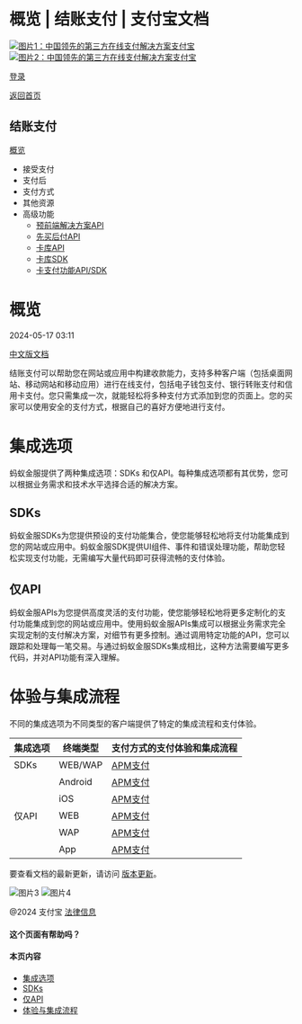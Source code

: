 概览 | 结账支付 | 支付宝文档
======================

[![图片1：中国领先的第三方在线支付解决方案支付宝](https://ac.alipay.com/storage/2024/3/26/d66c43c0-440d-4c97-9976-f2028a2c8c5e.svg)![图片2：中国领先的第三方在线支付解决方案支付宝](https://ac.alipay.com/storage/2024/3/26/a48bd336-aea0-4f16-bf83-616eacbb4434.svg)](/docs/)

[登录](https://global.alipay.com/ilogin/account_login.htm?goto=https%3A%2F%2Fglobal.alipay.com%2Fdocs%2Fac%2Fcashierpay%2Foverview)

[返回首页](../../)

结账支付
--------

[概览](/docs/ac/cashierpay/overview)

-   接受支付
-   支付后
-   支付方式
-   其他资源
-   高级功能
    -   [预前端解决方案API](/docs/ac/cashierpay/prefront)
    -   [先买后付API](/docs/ac/cashierpay/bnpl)
    -   [卡库API](/docs/ac/cashierpay/cv)
    -   [卡库SDK](/docs/ac/cashierpay/cvsdk)
    -   [卡支付功能API/SDK](/docs/ac/cashierpay/mf?pageVersion=7)

概览
====

2024-05-17 03:11

[中文版文档](https://global.alipay.com/docs/ac/cashier_payment_cn/introduction)

结账支付可以帮助您在网站或应用中构建收款能力，支持多种客户端（包括桌面网站、移动网站和移动应用）进行在线支付，包括电子钱包支付、银行转账支付和信用卡支付。您只需集成一次，就能轻松将多种支付方式添加到您的页面上。您的买家可以使用安全的支付方式，根据自己的喜好方便地进行支付。

集成选项
==========

蚂蚁金服提供了两种集成选项：SDKs 和仅API。每种集成选项都有其优势，您可以根据业务需求和技术水平选择合适的解决方案。

SDKs
----

蚂蚁金服SDKs为您提供预设的支付功能集合，使您能够轻松地将支付功能集成到您的网站或应用中。蚂蚁金服SDK提供UI组件、事件和错误处理功能，帮助您轻松实现支付功能，无需编写大量代码即可获得流畅的支付体验。

仅API
-----

蚂蚁金服APIs为您提供高度灵活的支付功能，使您能够轻松地将更多定制化的支付功能集成到您的网站或应用中。使用蚂蚁金服APIs集成可以根据业务需求完全实现定制的支付解决方案，对细节有更多控制。通过调用特定功能的API，您可以跟踪和处理每一笔交易。与通过蚂蚁金服SDKs集成相比，这种方法需要编写更多代码，并对API功能有深入理解。

体验与集成流程
==================

不同的集成选项为不同类型的客户端提供了特定的集成流程和支付体验。

| 集成选项 | 终端类型 | 支付方式的支付体验和集成流程 |
| --- | --- | --- |
| SDKs | WEB/WAP | [APM支付](https://global.alipay.com/docs/ac/cashierpay/apm_ww) | [信用卡支付](https://global.alipay.com/docs/ac/cashierpay/wwcard) |
|  | Android | [APM支付](https://global.alipay.com/docs/ac/cashierpay/apm_android) | [信用卡支付](https://global.alipay.com/docs/ac/cashierpay/adcard) |
|  | iOS | [APM支付](https://global.alipay.com/docs/ac/cashierpay/apm_ios) | [信用卡支付](https://global.alipay.com/docs/ac/cashierpay/ioscard) |
| 仅API | WEB | [APM支付](https://global.alipay.com/docs/ac/cashierpay/apm_api) | [信用卡支付（托管模式）](https://global.alipay.com/docs/ac/cashierpay/cardcollant) <br> [信用卡支付（服务器到服务器模式）](https://global.alipay.com/docs/ac/cashierpay/cardinfocallmerchant) |
|  | WAP | [APM支付](https://global.alipay.com/docs/ac/cashierpay/apm_api) | [信用卡支付（托管模式）](https://global.alipay.com/docs/ac/cashierpay/cardcollant) <br> [信用卡支付（服务器到服务器模式）](https://global.alipay.com/docs/ac/cashierpay/cardinfocallmerchant) |
|  | App | [APM支付](https://global.alipay.com/docs/ac/cashierpay/apm_api) | [信用卡支付（托管模式）](https://global.alipay.com/docs/ac/cashierpay/cardcollant) <br> [信用卡支付（服务器到服务器模式）](https://global.alipay.com/docs/ac/cashierpay/cardinfocallmerchant) |

要查看文档的最新更新，请访问 [版本更新](https://global.alipay.com/docs/releasenotes)。

![图片3](https://ac.alipay.com/storage/2021/5/20/19b2c126-9442-4f16-8f20-e539b1db482a.png) ![图片4](https://ac.alipay.com/storage/2021/5/20/e9f3f154-dbf0-455f-89f0-b3d4e0c14481.png)

@2024 支付宝 [法律信息](https://global.alipay.com/docs/ac/platform/membership)

#### 这个页面有帮助吗？

#### 本页内容

-   [集成选项](#dvbK0 "集成选项")
-   [SDKs](#elMA0 "SDKs")
-   [仅API](#VUH1s "仅API")
-   [体验与集成流程](#lOcbO "体验与集成流程")